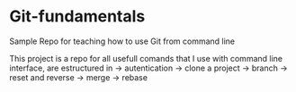 # Git-fundamentals
Sample Repo for teaching how to use Git from command line

This project is a repo for all usefull comands that I use with command line interface, are estructured in 
-> autentication
-> clone a project
-> branch
-> reset and reverse
-> merge
-> rebase

